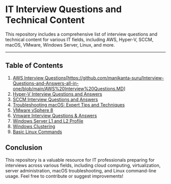# **IT Interview Questions and Technical Content**

This repository includes a comprehensive list of interview questions and technical content for various IT fields, including AWS, Hyper-V, SCCM, macOS, VMware, Windows Server, Linux, and more.

---

## **Table of Contents**
1. [AWS Interview Questions](#aws-interview-questions)[https://github.com/manikanta-suru/Interview-Questions-and-Answers-all-in-one/blob/main/AWS%20Interview%20Questions.MD]
2. [Hyper-V Interview Questions and Answers](#hyper-v-interview-questions-and-answers)
3. [SCCM Interview Questions and Answers](#sccm-interview-questions-and-answers)
4. [Troubleshooting macOS: Expert Tips and Techniques](#troubleshooting-macos-expert-tips-and-techniques)
5. [VMware vSphere 8](#vmware-vsphere-8)
6. [Vmware Interview Questions & Answers](#vmware-interview-questions-and-answers)
7. [Windows Server L1 and L2 Profile](#windows-server-l1-and-l2-profile)
8. [Windows Clustering](#windows-clustering)
9. [Basic Linux Commands](#basic-linux-commands)



## **Conclusion**

This repository is a valuable resource for IT professionals preparing for interviews across various fields, including cloud computing, virtualization, server administration, macOS troubleshooting, and Linux command-line usage. Feel free to contribute or suggest improvements!

